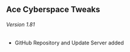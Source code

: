 ## Ace Cyberspace Tweaks

###### Version 1.81

* GitHub Repository and Update Server added



##### 

